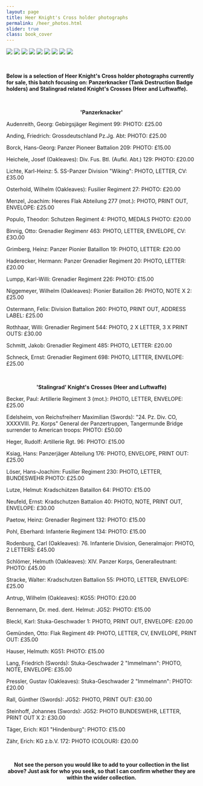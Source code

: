 ```yaml
---
layout: page
title: Heer Knight's Cross holder photographs
permalink: /heer_photos.html
slider: true
class: book_cover
---
```


<p float="left">
<img src="./assets/Hans-Georg Borck.jpg"/>
<img src="./assets/Leopold Schrems.jpg"/>
<img src="./assets/Karl-Heinz Lichte.jpg"/>
<img src="./assets/Felix Osterhold.jpg"/>
<img src="./assets/Hellmuth Schlomer.jpg"/>
<img src="./assets/Hans Ksiag.jpg"/>
<img src="./assets/Heinz Paetow.jpg"/>
<img src="./assets/Hans-Joachim Loser.jpg"/>
<img src="./assets/Carl Rodenburg.jpg"/>
</p>  
<br />
<p><b>Below is a selection of Heer Knight's Cross holder photographs currently for sale, this batch focusing on: Panzerknacker (Tank Destruction Badge holders) and Stalingrad related Knight's Crosses (Heer and Luftwaffe).</b></p>
<br />
<p><b><center>'Panzerknacker'</center></b></p>
<p>Audenreith,	Georg: Gebirgsjäger Regiment 99:  PHOTO: £25.00</p>
<P>Anding,	Friedrich: Grossdeutschland Pz.Jg. Abt:	 PHOTO: £25.00</p>
<p>Borck,	Hans-Georg: Panzer Pioneer Battalion 209:	PHOTO: £15.00</p>
<p>Heichele,	Josef	(Oakleaves): Div. Fus. Btl. (Aufkl. Abt.) 129:	PHOTO: £20.00</p>
<p>Lichte,	Karl-Heinz: 5. SS-Panzer Division "Wiking":	PHOTO, LETTER, CV: £35.00</p>
<p>Osterhold,	Wilhelm	(Oakleaves): Fusilier Regiment 27:	PHOTO: £20.00</p>
<p>Menzel,	Joachim: Heeres Flak Abteilung 277 (mot.):	PHOTO, PRINT OUT, ENVELOPE: £25.00</p>
<p>Populo,	Theodor: Schutzen Regiment 4:	PHOTO, MEDALS PHOTO: £20.00</p>
<p>Binnig,	Otto: Grenadier Regimenr 463:	PHOTO, LETTER, ENVELOPE, CV: £3O.00</p>
<p>Grimberg,	Heinz: Panzer Pionier Bataillon 19:	PHOTO, LETTER: £20.00</p>
<p>Haderecker,	Hermann: Panzer Grenadier Regiment 20:	PHOTO, LETTER: £20.00</p>
<p>Lumpp,	Karl-Willi: Grenadier Regiment 226:	PHOTO: £15.00</p>
<p>Niggemeyer,	Wilhelm	(Oakleaves): Pionier Bataillon 26:	PHOTO, NOTE X 2: £25.00</p>
<p>Ostermann,	Felix: Division Battalion 260:	PHOTO, PRINT OUT, ADDRESS LABEL: £25.00</p>
<p>Rothhaar,	Willi: Grenadier Regiment 544:	PHOTO, 2 X LETTER, 3 X PRINT OUTS: £30.00</p>
<p>Schmitt,	Jakob: Grenadier Regiment 485:	PHOTO, LETTER: £20.00</p>
<p>Schneck,	Ernst: Grenadier Regiment 698:	PHOTO, LETTER, ENVELOPE: £25.00</p>
<br />
<p><b><center>'Stalingrad' Knight's Crosses (Heer and Luftwaffe)</center></b></p>
<p>Becker, Paul: Artillerie Regiment 3 (mot.):	PHOTO, LETTER, ENVELOPE: £25.00</p>
<p>Edelsheim, von	Reichsfreiherr Maximilian	(Swords): "24. Pz. Div. CO, XXXXVIII. Pz. Korps"	General der Panzertruppen, Tangermunde Bridge surrender to American troops: PHOTO:	£50.00</p>
<p>Heger, Rudolf: Artillerie Rgt. 96: PHOTO: £15.00</p>
<p>Ksiag,	Hans: Panzerjäger Abteilung 176: PHOTO, ENVELOPE, PRINT OUT: £25.00</p>
<p>Löser,	Hans-Joachim: Fusilier Regiment 230: PHOTO, LETTER, BUNDESWEHR PHOTO: £25.00</p>
<p>Lutze,	Helmut: Kradschützen Bataillon 64: PHOTO: £15.00</p>
<p>Neufeld,	Ernst: Kradschutzen Battalion 40: PHOTO, NOTE, PRINT OUT, ENVELOPE:	£30.00</p>
<p>Paetow,	Heinz: Grenadier Regiment 132: PHOTO: £15.00</p>
<p>Pohl,	Eberhard: Infanterie Regiment 134: PHOTO: £15.00</p>
<p>Rodenburg,	Carl	(Oakleaves): 76. Infanterie Division, Generalmajor:	PHOTO, 2 LETTERS: £45.00</p>
<p>Schlömer,	Helmuth	(Oakleaves): XIV. Panzer Korps, Generalleutnant: PHOTO: £45.00</p>
<p>Stracke,	Walter: Kradschutzen Battalion 55: PHOTO, LETTER, ENVELOPE:	£25.00</p>
<p>Antrup,	Wilhelm	(Oakleaves): KG55: PHOTO: £20.00</p>
<p>Bennemann,	Dr. med. dent. Helmut: JG52: PHOTO: £15.00</p>
<p>Bleckl,	Karl: Stuka-Geschwader 1: PHOTO, PRINT OUT, ENVELOPE:	£20.00</p>
<p>Gemünden, Otto: Flak Regiment 49: PHOTO, LETTER, CV, ENVELOPE, PRINT OUT: £35.00</p>
<p>Hauser,	Helmuth: KG51: PHOTO: £15.00</p>
<p>Lang,	Friedrich	(Swords): Stuka-Geschwader 2 "Immelmann": PHOTO, NOTE, ENVELOPE: £35.00</p>
<p>Pressler,	Gustav	(Oakleaves): Stuka-Geschwader 2 "Immelmann":	PHOTO: £20.00</p>
<p>Rall,	Günther	(Swords): JG52: PHOTO, PRINT OUT: £30.00</p>
<p>Steinhoff,	Johannes	(Swords): JG52: PHOTO BUNDESWEHR, LETTER, PRINT OUT X 2: £30.00</p>
<p>Täger,	Erich: KG1 "Hindenburg": PHOTO: £15.00</p>
<p>Zähr,	Erich: KG z.b.V. 172: PHOTO (COLOUR): £20.00</p>
<br />
<p><b><center>Not see the person you would like to add to your collection in the list above? Just ask for who you seek, so that I can confirm whether they are within the wider collection.</center></b></p>
